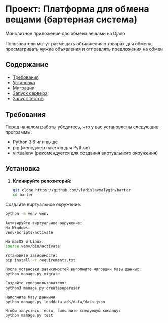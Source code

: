 # Проект: Платформа для обмена вещами (бартерная система)

Монолитное приложение для обмена вещами на Djano

Пользователи могут размещать объявления о товарах для обмена, 
просматривать чужие объявления и отправлять предложения на обмен

## Содержание

- [Требования](#требования)
- [Установка](#установка)
- [Миграции](#миграции)
- [Запуск сервера](#запуск-сервера)
- [Запуск тестов](#запуск-тестов)

## Требования

Перед началом работы убедитесь, что у вас установлены следующие программы:

- Python 3.6 или выше
- pip (менеджер пакетов для Python)
- virtualenv (рекомендуется для создания виртуального окружения)

## Установка

1. **Клонируйте репозиторий:**

   ```bash
   git clone https://github.com/vladislavmalygin/barter
   cd barter


Создайте виртуальное окружение:
  ```bash
python -m venv venv

Активируйте виртуальное окружение:
На Windows:
venv\Scripts\activate

На macOS и Linux:
source venv/bin/activate

Установите зависимости:
pip install -r requirements.txt

После установки зависимостей выполните миграции базы данных:
python manage.py migrate

Создайте суперпользователя:
python3 manage.py createsuperuser

Наполните базу данными
python manage.py loaddata ads/data/data.json

Чтобы запустить тесты, выполните следующую команду:
python manage.py test






